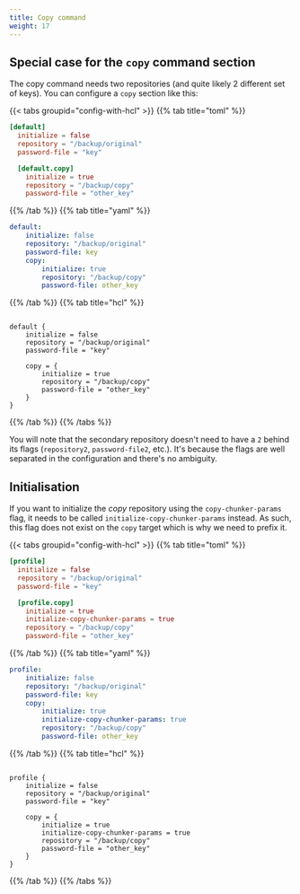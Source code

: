 ```yaml
---
title: Copy command
weight: 17
---
```




## Special case for the `copy` command section

The copy command needs two repositories (and quite likely 2 different set of keys). You can configure a `copy` section like this:


{{< tabs groupid="config-with-hcl" >}}
{{% tab title="toml" %}}

```toml
[default]
  initialize = false
  repository = "/backup/original"
  password-file = "key"

  [default.copy]
    initialize = true
    repository = "/backup/copy"
    password-file = "other_key"
```

{{% /tab %}}
{{% tab title="yaml" %}}

```yaml
default:
    initialize: false
    repository: "/backup/original"
    password-file: key
    copy:
        initialize: true
        repository: "/backup/copy"
        password-file: other_key
```

{{% /tab %}}
{{% tab title="hcl" %}}


```hcl

default {
    initialize = false
    repository = "/backup/original"
    password-file = "key"

    copy = {
        initialize = true
        repository = "/backup/copy"
        password-file = "other_key"
    }
}
```

{{% /tab %}}
{{% /tabs %}}

You will note that the secondary repository doesn't need to have a `2` behind its flags (`repository2`, `password-file2`, etc.). It's because the flags are well separated in the configuration and there's no ambiguity.

## Initialisation

If you want to initialize the *copy* repository using the `copy-chunker-params` flag, it needs to be called `initialize-copy-chunker-params` instead. As such, this flag does not exist on the `copy` target which is why we need to prefix it.


{{< tabs groupid="config-with-hcl" >}}
{{% tab title="toml" %}}

```toml
[profile]
  initialize = false
  repository = "/backup/original"
  password-file = "key"

  [profile.copy]
    initialize = true
    initialize-copy-chunker-params = true
    repository = "/backup/copy"
    password-file = "other_key"
```

{{% /tab %}}
{{% tab title="yaml" %}}

```yaml
profile:
    initialize: false
    repository: "/backup/original"
    password-file: key
    copy:
        initialize: true
        initialize-copy-chunker-params: true
        repository: "/backup/copy"
        password-file: other_key
```

{{% /tab %}}
{{% tab title="hcl" %}}


```hcl

profile {
    initialize = false
    repository = "/backup/original"
    password-file = "key"

    copy = {
        initialize = true
        initialize-copy-chunker-params = true
        repository = "/backup/copy"
        password-file = "other_key"
    }
}
```

{{% /tab %}}
{{% /tabs %}}


